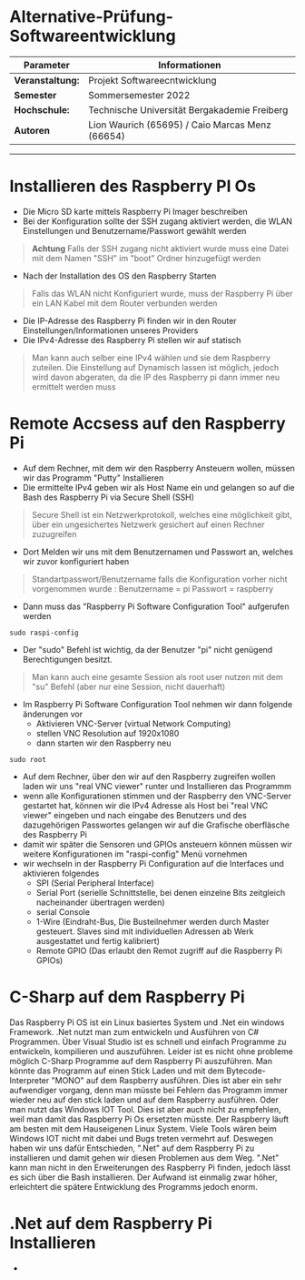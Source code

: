 # Alternative-Prüfung-Softwareentwicklung

| Parameter                | Informationen                                                                                                                                                                          |
| ------------------------ | ------------------------------------------------------------------------------------------------------------------------------------------------------------------------------------------ |
| **Veranstaltung:**       | Projekt Softwareecntwicklung                                                                                                                                                           |
| **Semester**               |   Sommersemester 2022                                                                                                                                                                                        |
| **Hochschule:**          | Technische Universität Bergakademie Freiberg                                                                                                                                                      
| **Autoren**              | Lion Waurich (65695) / Caio Marcas Menz (66654)                            

---------------------------------------------------------------------------------

# Installieren des Raspberry PI Os 

* Die Micro SD karte mittels Raspberry Pi Imager beschreiben 
* Bei der Konfiguration sollte der SSH zugang aktiviert werden, die WLAN Einstellungen und Benutzername/Passwort gewählt werden
> **Achtung** Falls der SSH zugang nicht aktiviert wurde muss eine Datei mit dem Namen "SSH" im "boot" Ordner hinzugefügt werden
* Nach der Installation des OS den Raspberry Starten 
> Falls das WLAN nicht Konfiguriert wurde, muss der Raspberry Pi über ein LAN Kabel mit dem Router verbunden werden
* Die IP-Adresse des Raspberry Pi finden wir in den Router Einstellungen/Informationen unseres Providers 
* Die IPv4-Adresse des Raspberry Pi stellen wir auf statisch
> Man kann auch selber eine IPv4 wählen und sie dem Raspberry zuteilen. Die Einstellung auf Dynamisch lassen ist möglich, jedoch wird davon abgeraten, da die IP des Raspberry pi dann immer neu ermittelt werden muss


# Remote Accsess auf den Raspberry Pi 

* Auf dem Rechner, mit dem wir den Raspberry Ansteuern wollen, müssen wir das Programm "Putty" Installieren
* Die ermittelte IPv4 geben wir als Host Name ein und gelangen so auf die Bash des Raspberry Pi via Secure Shell (SSH) 
> Secure Shell ist ein Netzwerkprotokoll, welches eine möglichkeit gibt, über ein ungesichertes Netzwerk gesichert auf einen Rechner zuzugreifen
* Dort Melden wir uns mit dem Benutzernamen und Passwort an, welches wir zuvor konfiguriert haben
> Standartpasswort/Benutzername falls die Konfiguration vorher nicht vorgenommen wurde : Benutzername = pi Passwort = raspberry
* Dann muss das "Raspberry Pi Software Configuration Tool" aufgerufen werden
```
sudo raspi-config
```
* Der "sudo" Befehl ist wichtig, da der Benutzer "pi" nicht genügend Berechtigungen besitzt. 
> Man kann auch eine gesamte Session als root user nutzen mit dem "su" Befehl (aber nur eine Session, nicht dauerhaft) 
* Im Raspberry Pi Software Configuration Tool nehmen wir dann folgende änderungen vor
  * Aktivieren VNC-Server (virtual Network Computing) 
  * stellen VNC Resolution auf 1920x1080
  * dann starten wir den Raspberry neu
```
sudo root 
```
* Auf dem Rechner, über den wir auf den Raspberry zugreifen wollen laden wir uns "real VNC viewer" runter und Installieren das Programmm
* wenn alle Konfigurationen stimmen und der Raspberry den VNC-Server gestartet hat, können wir die IPv4 Adresse als Host bei "real VNC viewer" eingeben und nach eingabe des Benutzers und des dazugehörigen Passwortes gelangen wir auf die Grafische oberfläsche des Raspberry Pi 
* damit wir später die Sensoren und GPIOs ansteuern können müssen wir weitere Konfigurationen im "raspi-config" Menü vornehmen
* wir wechseln in der Raspberry Pi Configuration auf die Interfaces und aktivieren folgendes
    * SPI (Serial Peripheral Interface)
    * Serial Port (serielle Schnittstelle, bei denen einzelne Bits zeitgleich nacheinander übertragen werden) 
    * serial Console 
    * 1-Wire (Eindraht-Bus, Die Busteilnehmer werden durch Master gesteuert. Slaves sind mit individuellen Adressen ab Werk ausgestattet und fertig kalibriert)
    * Remote GPIO (Das erlaubt den Remot zugriff auf die Raspberry Pi GPIOs)

# C-Sharp auf dem Raspberry Pi

Das Raspberry Pi OS ist ein Linux basiertes System und .Net ein windows Framework. .Net nutzt man zum entwickeln und Ausführen von C# Programmen. Über Visual Studio ist es schnell und einfach Programme zu entwickeln, kompilieren und auszuführen. Leider ist es nicht ohne probleme möglich C-Sharp Programme auf dem Raspberry Pi auszuführen. Man könnte das Programm auf einen Stick Laden und mit dem Bytecode-Interpreter "MONO" auf dem Raspberry ausführen. Dies ist aber ein sehr aufwendiger vorgang, denn man müsste bei Fehlern das Programm immer wieder neu auf den stick laden und auf dem Raspberry ausführen. Oder man nutzt das Windows IOT Tool. Dies ist aber auch nicht zu empfehlen, weil man damit das Raspberry Pi Os ersetzten müsste. Der Raspberry läuft am besten mit dem Hauseigenen Linux System. Viele Tools wären beim Windows IOT nicht mit dabei und Bugs treten vermehrt auf. Deswegen haben wir uns dafür Entschieden, ".Net" auf dem Raspberry Pi zu installieren und damit gehen wir diesen Problemen aus dem Weg. ".Net" kann man nicht in den Erweiterungen des Raspberry Pi finden, jedoch lässt es sich über die Bash installieren. Der Aufwand ist einmalig zwar höher, erleichtert die spätere Entwicklung des Programms jedoch enorm.


# .Net auf dem Raspberry Pi Installieren

* 

